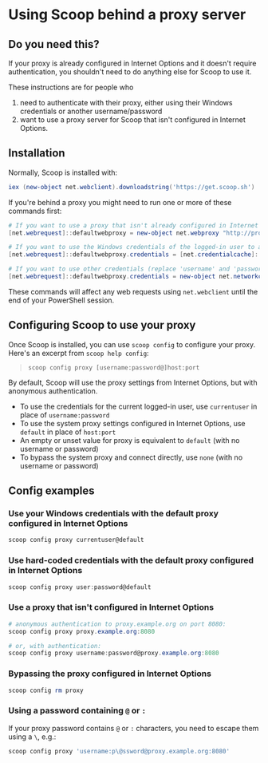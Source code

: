 # Using Scoop behind a proxy server

## Do you need this?

If your proxy is already configured in Internet Options and it doesn't require authentication, you shouldn't need to do anything else for Scoop to use it.

These instructions are for people who

1. need to authenticate with their proxy, either using their Windows credentials or another username/password
2. want to use a proxy server for Scoop that isn't configured in Internet Options.

## Installation

Normally, Scoop is installed with:

```powershell
iex (new-object net.webclient).downloadstring('https://get.scoop.sh')
```

If you're behind a proxy you might need to run one or more of these commands first:

```powershell
# If you want to use a proxy that isn't already configured in Internet Options
[net.webrequest]::defaultwebproxy = new-object net.webproxy "http://proxy.example.org:8080"

# If you want to use the Windows credentials of the logged-in user to authenticate with your proxy
[net.webrequest]::defaultwebproxy.credentials = [net.credentialcache]::defaultcredentials

# If you want to use other credentials (replace 'username' and 'password')
[net.webrequest]::defaultwebproxy.credentials = new-object net.networkcredential 'username', 'password'
```

These commands will affect any web requests using `net.webclient` until the end of your PowerShell session.

## Configuring Scoop to use your proxy

Once Scoop is installed, you can use `scoop config` to configure your proxy. Here's an excerpt from `scoop help config`:

> `scoop config proxy [username:password@]host:port`

By default, Scoop will use the proxy settings from Internet Options, but with anonymous authentication.

- To use the credentials for the current logged-in user, use `currentuser` in place of `username:password`
- To use the system proxy settings configured in Internet Options, use `default` in place of `host:port`
- An empty or unset value for proxy is equivalent to `default` (with no username or password)
- To bypass the system proxy and connect directly, use `none` (with no username or password)

## Config examples

### Use your Windows credentials with the default proxy configured in Internet Options

```powershell
scoop config proxy currentuser@default
```

### Use hard-coded credentials with the default proxy configured in Internet Options

```powershell
scoop config proxy user:password@default
```

### Use a proxy that isn't configured in Internet Options

```powershell
# anonymous authentication to proxy.example.org on port 8080:
scoop config proxy proxy.example.org:8080

# or, with authentication:
scoop config proxy username:password@proxy.example.org:8080
```

### Bypassing the proxy configured in Internet Options

```powershell
scoop config rm proxy
```

### Using a password containing `@` or `:`

If your proxy password contains `@` or `:` characters, you need to escape them using a `\`, e.g.:

```powershell
scoop config proxy 'username:p\@ssword@proxy.example.org:8080'
```
